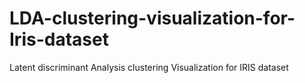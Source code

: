 # LDA-clustering-visualization-for-Iris-dataset
Latent discriminant Analysis clustering Visualization for IRIS dataset
